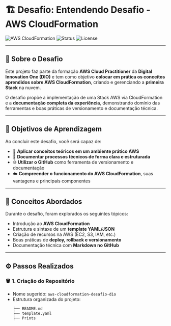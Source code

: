 # 🏗️ Desafio: Entendendo Desafio - AWS CloudFormation  

![AWS CloudFormation](https://img.shields.io/badge/AWS-CloudFormation-orange?logo=amazonaws&logoColor=white)
![Status](https://img.shields.io/badge/Status-Concluído-success)
![License](https://img.shields.io/badge/License-MIT-blue)

---

## 📘 Sobre o Desafio  

Este projeto faz parte da formação **AWS Cloud Practitioner** da **Digital Innovation One (DIO)** e tem como objetivo **colocar em prática os conceitos aprendidos sobre AWS CloudFormation**, criando e gerenciando a **primeira Stack** na nuvem.  

O desafio propõe a implementação de uma Stack AWS via CloudFormation e a **documentação completa da experiência**, demonstrando domínio das ferramentas e boas práticas de versionamento e documentação técnica.  

---

## 🎯 Objetivos de Aprendizagem  

Ao concluir este desafio, você será capaz de:  

- 🧩 **Aplicar conceitos teóricos em um ambiente prático AWS**  
- 📝 **Documentar processos técnicos de forma clara e estruturada**  
- 🌐 **Utilizar o GitHub** como ferramenta de versionamento e documentação  
- ☁️ **Compreender o funcionamento do AWS CloudFormation**, suas vantagens e principais componentes  

---

## 🧠 Conceitos Abordados  

Durante o desafio, foram explorados os seguintes tópicos:  

- Introdução ao **AWS CloudFormation**  
- Estrutura e sintaxe de um **template YAML/JSON**  
- Criação de recursos na AWS (EC2, S3, IAM, etc.)  
- Boas práticas de **deploy, rollback e versionamento**  
- Documentação técnica com **Markdown no GitHub**

---

## ⚙️ Passos Realizados  

### 🪣 1. Criação do Repositório  
- Nome sugerido: `aws-cloudformation-desafio-dio`  
- Estrutura organizada do projeto:
  ```bash
  ├── README.md
  ├── template.yaml
  ├── Prints
  
